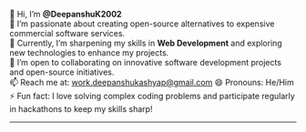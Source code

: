 👋 Hi, I’m **@DeepanshuK2002**  
👀 I’m passionate about creating open-source alternatives to expensive commercial software services.  
🌱 Currently, I’m sharpening my skills in **Web Development** and exploring new technologies to enhance my projects.  
💞️ I’m open to collaborating on innovative software development projects and open-source initiatives.  
📫 Reach me at: work.deepanshukashyap@gmail.com
😄 Pronouns: He/Him  
⚡ Fun fact: I love solving complex coding problems and participate regularly in hackathons to keep my skills sharp!

---

<!-- This description reflects your passion, current learning, and openness to collaboration while keeping it fun and engaging!
<!---
DeepanshuK2002/DeepanshuK2002 is a ✨ special ✨ repository because its `README.md` (this file) appears on your GitHub profile.
You can click the Preview link to take a look at your changes.
--->

